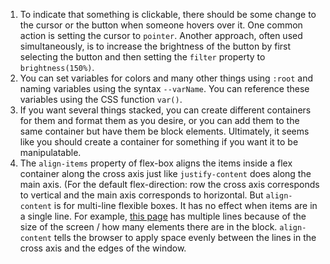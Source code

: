 1. To indicate that something is clickable, there should be some change to the cursor or the button
when someone hovers over it. One common action is setting the cursor to `pointer`. Another approach,
often used simultaneously, is to increase the brightness of the button by first selecting the 
button and then setting the `filter` property to `brightness(150%)`.
2. You can set variables for colors and many other things using `:root` and naming variables using the syntax `--varName`. You can reference these variables using the CSS function `var()`.
3. If you want several things stacked, you can create different containers for them and format them as you desire, or you can add them to the same container but have them be block elements. Ultimately, it seems like you should create a container for something if you want it to be manipulatable. 
4. The `align-items` property of flex-box aligns the items inside a flex container along the cross axis just like `justify-content` does along the main axis. (For the default flex-direction: row the cross axis corresponds to vertical and the main axis corresponds to horizontal. But `align-content` is for multi-line flexible boxes. It has no effect when items are in a single line. For example, [this page](https://codepen.io/asim-coder/pen/WrMNWR) has multiple lines because of the size of the screen / how many elements there are in the block. `align-content` tells the browser to apply space evenly between the lines in the cross axis and the edges of the window.